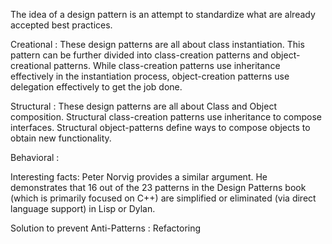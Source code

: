 
The idea of a design pattern is an attempt to standardize what are already accepted best practices.

Creational :
These design patterns are all about class instantiation. This pattern can be further divided into class-creation patterns and object-creational patterns. 
While class-creation patterns use inheritance effectively in the instantiation process, 
object-creation patterns use delegation effectively to get the job done.

Structural :
These design patterns are all about Class and Object composition. Structural class-creation patterns use inheritance to compose interfaces. Structural object-patterns define ways to compose objects to obtain new functionality.

Behavioral :


Interesting facts:
Peter Norvig provides a similar argument. He demonstrates that 16 out of the 23 patterns in the Design Patterns book (which is primarily focused on C++) are simplified or eliminated (via direct language support) in Lisp or Dylan.


Solution to prevent Anti-Patterns :
Refactoring
